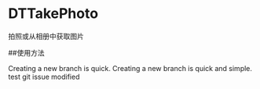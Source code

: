 # DTTakePhoto
拍照或从相册中获取图片

##使用方法

Creating a new branch is quick.
Creating a new branch is quick and simple.
test
git issue modified
